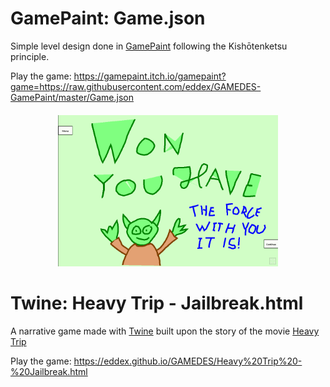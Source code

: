 # GamePaint: Game.json
Simple level design done in [GamePaint](https://gamepaint.itch.io/gamepaint) following the Kishōtenketsu principle.

Play the game: https://gamepaint.itch.io/gamepaint?game=https://raw.githubusercontent.com/eddex/GAMEDES-GamePaint/master/Game.json

<h4 align="center">
    <img  src="screenshot.png" width=70%>
</h4>

# Twine: Heavy Trip - Jailbreak.html

A narrative game made with [Twine](http://twinery.org/) built upon the story of the movie [Heavy Trip](https://www.imdb.com/title/tt7220754/)

Play the game: https://eddex.github.io/GAMEDES/Heavy%20Trip%20-%20Jailbreak.html
